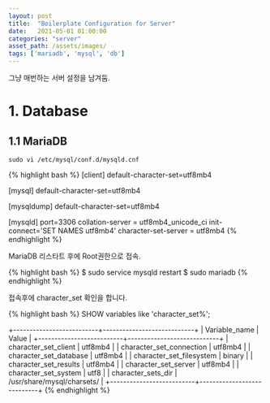 ```yaml
---
layout: post
title:  "Boilerplate Configuration for Server"
date:   2021-05-01 01:00:00
categories: "server"
asset_path: /assets/images/
tags: ['mariadb', 'mysql', 'db']
---
```


그냥 매번하는 서버 설정을 남겨둠.  

# 1. Database 
## 1.1 MariaDB

`sudo vi /etc/mysql/conf.d/mysqld.cnf` 

{% highlight bash %}
[client]
default-character-set=utf8mb4

[mysql]
default-character-set=utf8mb4

[mysqldump]
default-character-set=utf8mb4

[mysqld]
port=3306
collation-server = utf8mb4_unicode_ci
init-connect='SET NAMES utf8mb4'
character-set-server = utf8mb4
{% endhighlight %}

MariaDB 리스타트 후에 Root권한으로 접속. 

{% highlight bash %}
$ sudo service mysqld restart
$ sudo mariadb
{% endhighlight %}

접속후에 character_set 확인을 합니다.

{% highlight bash %}
SHOW variables like 'character_set%';

+--------------------------+----------------------------+
| Variable_name            | Value                      |
+--------------------------+----------------------------+
| character_set_client     | utf8mb4                    |
| character_set_connection | utf8mb4                    |
| character_set_database   | utf8mb4                    |
| character_set_filesystem | binary                     |
| character_set_results    | utf8mb4                    |
| character_set_server     | utf8mb4                    |
| character_set_system     | utf8                       |
| character_sets_dir       | /usr/share/mysql/charsets/ |
+--------------------------+----------------------------+
{% endhighlight %}
